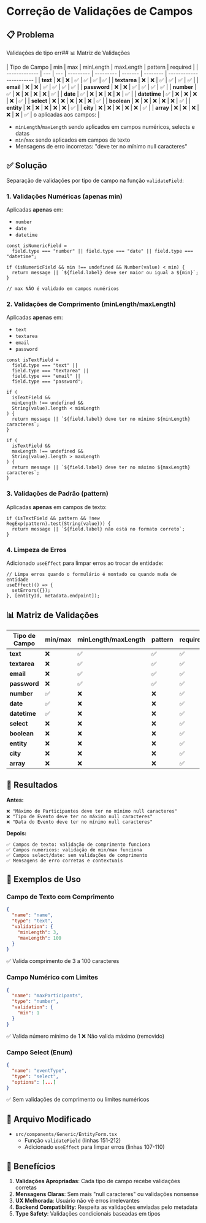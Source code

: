 # Correção de Validações de Campos

## 📋 Problema

Validações de tipo err## 📊 Matriz de Validações

| Tipo de Campo | min | max | minLength | maxLength | pattern | required |
| ------------- | --- | --- | --------- | --------- | ------- | -------- | ----------------------- |
| **text**      | ❌  | ❌  | ✅        | ✅        | ✅      | ✅       |
| **textarea**  | ❌  | ❌  | ✅        | ✅        | ✅      | ✅       |
| **email**     | ❌  | ❌  | ✅        | ✅        | ✅      | ✅       |
| **password**  | ❌  | ❌  | ✅        | ✅        | ✅      | ✅       |
| **number**    | ✅  | ❌  | ❌        | ❌        | ❌      | ✅       |
| **date**      | ✅  | ❌  | ❌        | ❌        | ❌      | ✅       |
| **datetime**  | ✅  | ❌  | ❌        | ❌        | ❌      | ✅       |
| **select**    | ❌  | ❌  | ❌        | ❌        | ❌      | ✅       |
| **boolean**   | ❌  | ❌  | ❌        | ❌        | ❌      | ✅       |
| **entity**    | ❌  | ❌  | ❌        | ❌        | ❌      | ✅       |
| **city**      | ❌  | ❌  | ❌        | ❌        | ❌      | ✅       |
| **array**     | ❌  | ❌  | ❌        | ❌        | ❌      | ✅       | o aplicadas aos campos: |

- `minLength`/`maxLength` sendo aplicados em campos numéricos, selects e datas
- `min`/`max` sendo aplicados em campos de texto
- Mensagens de erro incorretas: "deve ter no mínimo null caracteres"

## ✅ Solução

Separação de validações por tipo de campo na função `validateField`:

### 1. **Validações Numéricas (apenas min)**

Aplicadas **apenas** em:

- `number`
- `date`
- `datetime`

```tsx
const isNumericField =
  field.type === "number" || field.type === "date" || field.type === "datetime";

if (isNumericField && min !== undefined && Number(value) < min) {
  return message || `${field.label} deve ser maior ou igual a ${min}`;
}

// max NÃO é validado em campos numéricos
```

### 2. **Validações de Comprimento (minLength/maxLength)**

Aplicadas **apenas** em:

- `text`
- `textarea`
- `email`
- `password`

```tsx
const isTextField =
  field.type === "text" ||
  field.type === "textarea" ||
  field.type === "email" ||
  field.type === "password";

if (
  isTextField &&
  minLength !== undefined &&
  String(value).length < minLength
) {
  return message || `${field.label} deve ter no mínimo ${minLength} caracteres`;
}

if (
  isTextField &&
  maxLength !== undefined &&
  String(value).length > maxLength
) {
  return message || `${field.label} deve ter no máximo ${maxLength} caracteres`;
}
```

### 3. **Validações de Padrão (pattern)**

Aplicadas **apenas** em campos de texto:

```tsx
if (isTextField && pattern && !new RegExp(pattern).test(String(value))) {
  return message || `${field.label} não está no formato correto`;
}
```

### 4. **Limpeza de Erros**

Adicionado `useEffect` para limpar erros ao trocar de entidade:

```tsx
// Limpa erros quando o formulário é montado ou quando muda de entidade
useEffect(() => {
  setErrors({});
}, [entityId, metadata.endpoint]);
```

## 📊 Matriz de Validações

| Tipo de Campo | min/max | minLength/maxLength | pattern | required |
| ------------- | ------- | ------------------- | ------- | -------- |
| **text**      | ❌      | ✅                  | ✅      | ✅       |
| **textarea**  | ❌      | ✅                  | ✅      | ✅       |
| **email**     | ❌      | ✅                  | ✅      | ✅       |
| **password**  | ❌      | ✅                  | ✅      | ✅       |
| **number**    | ✅      | ❌                  | ❌      | ✅       |
| **date**      | ✅      | ❌                  | ❌      | ✅       |
| **datetime**  | ✅      | ❌                  | ❌      | ✅       |
| **select**    | ❌      | ❌                  | ❌      | ✅       |
| **boolean**   | ❌      | ❌                  | ❌      | ✅       |
| **entity**    | ❌      | ❌                  | ❌      | ✅       |
| **city**      | ❌      | ❌                  | ❌      | ✅       |
| **array**     | ❌      | ❌                  | ❌      | ✅       |

## 🎯 Resultados

**Antes:**

```
❌ "Máximo de Participantes deve ter no mínimo null caracteres"
❌ "Tipo de Evento deve ter no máximo null caracteres"
❌ "Data do Evento deve ter no mínimo null caracteres"
```

**Depois:**

```
✅ Campos de texto: validação de comprimento funciona
✅ Campos numéricos: validação de min/max funciona
✅ Campos select/date: sem validações de comprimento
✅ Mensagens de erro corretas e contextuais
```

## 📝 Exemplos de Uso

### Campo de Texto com Comprimento

```json
{
  "name": "name",
  "type": "text",
  "validation": {
    "minLength": 3,
    "maxLength": 100
  }
}
```

✅ Valida comprimento de 3 a 100 caracteres

### Campo Numérico com Limites

```json
{
  "name": "maxParticipants",
  "type": "number",
  "validation": {
    "min": 1
  }
}
```

✅ Valida número mínimo de 1
❌ Não valida máximo (removido)

### Campo Select (Enum)

```json
{
  "name": "eventType",
  "type": "select",
  "options": [...]
}
```

✅ Sem validações de comprimento ou limites numéricos

## 🔧 Arquivo Modificado

- `src/components/Generic/EntityForm.tsx`
  - Função `validateField` (linhas 151-212)
  - Adicionado `useEffect` para limpar erros (linhas 107-110)

## 🎨 Benefícios

1. **Validações Apropriadas**: Cada tipo de campo recebe validações corretas
2. **Mensagens Claras**: Sem mais "null caracteres" ou validações nonsense
3. **UX Melhorada**: Usuário não vê erros irrelevantes
4. **Backend Compatibility**: Respeita as validações enviadas pelo metadata
5. **Type Safety**: Validações condicionais baseadas em tipos
